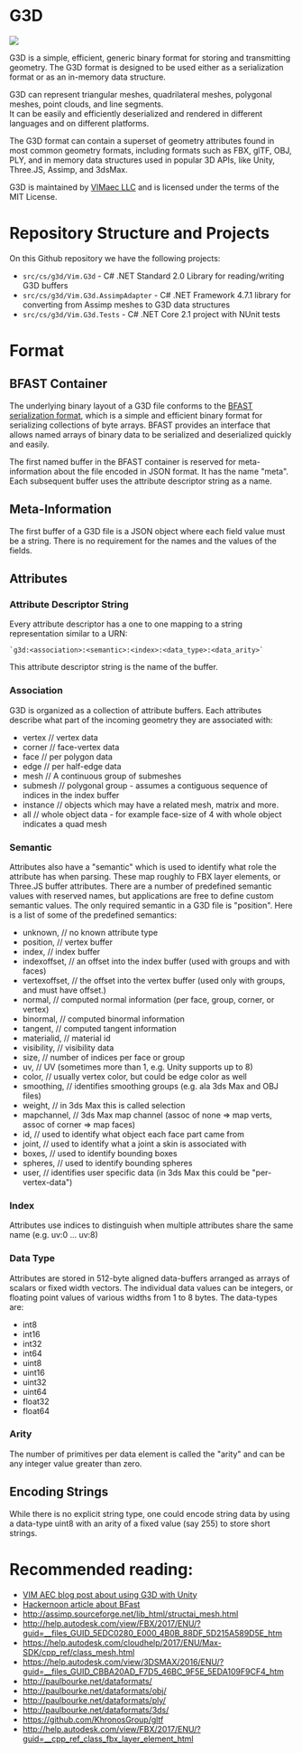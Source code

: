 # G3D

[<img src="https://img.shields.io/nuget/v/Vim.G3d.svg">](https://www.nuget.org/packages/Vim.G3d) 

G3D is a simple, efficient, generic binary format for storing and transmitting geometry. The G3D format
is designed to be used either as a serialization format or as an in-memory data structure.

G3D can represent triangular meshes, quadrilateral meshes, polygonal meshes, point clouds, and line segments.  
It can be easily and efficiently deserialized and rendered in different languages and on different platforms.

The G3D format can contain a superset of geometry attributes found in most common geometry formats, 
including formats such as FBX, glTF, OBJ, PLY, and in memory data structures used in popular 3D APIs, like 
Unity, Three.JS, Assimp, and 3dsMax.

G3D is maintained by [VIMaec LLC](https://vimaec.com) and is licensed under the terms of the MIT License.

# Repository Structure and Projects

On this Github repository we have the following projects:

* `src/cs/g3d/Vim.G3d` - C# .NET Standard 2.0 Library for reading/writing G3D buffers
* `src/cs/g3d/Vim.G3d.AssimpAdapter` - C# .NET Framework 4.7.1 library for converting from Assimp meshes to G3D data structures
* `src/cs/g3d/Vim.G3d.Tests` - C# .NET Core 2.1 project with NUnit tests

# Format 

## BFAST Container

The underlying binary layout of a G3D file conforms to the [BFAST serialization format](./bfast.md), which is a simple and efficient binary format for serializing collections of byte arrays. BFAST provides an interface that allows named arrays of binary data to be serialized and deserialized quickly and easily.

The first named buffer in the BFAST container is reserved for meta-information about the file encoded in JSON format. It has the name "meta". Each subsequent buffer uses the attribute descriptor string as a name. 

## Meta-Information

The first buffer of a G3D file is a JSON object where each field value must be a string. There is no requirement for the names and the values of the fields. 

## Attributes
 
### Attribute Descriptor String

Every attribute descriptor has a one to one mapping to a string representation similar to a URN: 
    
    `g3d:<association>:<semantic>:<index>:<data_type>:<data_arity>`

This attribute descriptor string is the name of the buffer. 

### Association

G3D is organized as a collection of attribute buffers. Each attributes describe what part of the incoming geometry they are associated with:

* vertex     // vertex data
* corner     // face-vertex data
* face       // per polygon data
* edge       // per half-edge data 
* mesh       // A continuous group of submeshes
* submesh    // polygonal group - assumes a contiguous sequence of indices in the index buffer
* instance   // objects which may have a related mesh, matrix and more.
* all        // whole object data - for example face-size of 4 with whole object indicates a quad mesh

### Semantic

Attributes also have a "semantic" which is used to identify what role the attribute has when parsing. These map roughly to FBX layer elements, or Three.JS buffer attributes. There are a number of predefined semantic values with reserved names, but applications are free to define custom semantic values. The only required semantic in a G3D file is "position". Here is a list of some of the predefined semantics: 

* unknown,       // no known attribute type
* position,      // vertex buffer 
* index,         // index buffer
* indexoffset,   // an offset into the index buffer (used with groups and with faces)
* vertexoffset,  // the offset into the vertex buffer (used only with groups, and must have offset.)
* normal,        // computed normal information (per face, group, corner, or vertex)
* binormal,      // computed binormal information 
* tangent,       // computed tangent information 
* materialid,    // material id
* visibility,    // visibility data
* size,          // number of indices per face or group
* uv,            // UV (sometimes more than 1, e.g. Unity supports up to 8)
* color,         // usually vertex color, but could be edge color as well
* smoothing,     // identifies smoothing groups (e.g. ala 3ds Max and OBJ files)
* weight,        // in 3ds Max this is called selection 
* mapchannel,    // 3ds Max map channel (assoc of none => map verts, assoc of corner => map faces)
* id,            // used to identify what object each face part came from 
* joint,         // used to identify what a joint a skin is associated with 
* boxes,         // used to identify bounding boxes
* spheres,       // used to identify bounding spheres
* user,          // identifies user specific data (in 3ds Max this could be "per-vertex-data")

### Index

Attributes use indices to distinguish when multiple attributes share the same name (e.g. uv:0 ... uv:8)

### Data Type

Attributes are stored in 512-byte aligned data-buffers arranged as arrays of scalars or fixed width vectors. The individual data values can be integers, or floating point values of various widths from 1 to 8 bytes. The data-types are:

* int8
* int16
* int32
* int64
* uint8
* uint16
* uint32
* uint64
* float32
* float64

### Arity

The number of primitives per data element is called the "arity" and can be any integer value greater than zero. 

## Encoding Strings

While there is no explicit string type, one could encode string data by using a data-type uint8 with an arity of a fixed value (say 255) to store short strings. 

# Recommended reading:

* [VIM AEC blog post about using G3D with Unity](https://www.vimaec.com/the-g3d-geometry-exchange-format/)
* [Hackernoon article about BFast](https://hackernoon.com/bfast-a-data-format-for-serializing-named-binary-buffers-243p130uw)
* http://assimp.sourceforge.net/lib_html/structai_mesh.html
* http://help.autodesk.com/view/FBX/2017/ENU/?guid=__files_GUID_5EDC0280_E000_4B0B_88DF_5D215A589D5E_htm
* https://help.autodesk.com/cloudhelp/2017/ENU/Max-SDK/cpp_ref/class_mesh.html
* https://help.autodesk.com/view/3DSMAX/2016/ENU/?guid=__files_GUID_CBBA20AD_F7D5_46BC_9F5E_5EDA109F9CF4_htm
* http://paulbourke.net/dataformats/
* http://paulbourke.net/dataformats/obj/
* http://paulbourke.net/dataformats/ply/
* http://paulbourke.net/dataformats/3ds/
* https://github.com/KhronosGroup/gltf
* http://help.autodesk.com/view/FBX/2017/ENU/?guid=__cpp_ref_class_fbx_layer_element_html
